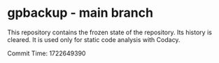# gpbackup - main branch

This repository contains the frozen state of the repository.
Its history is cleared. It is used only for static code
analysis with Codacy.

Commit Time: 1722649390